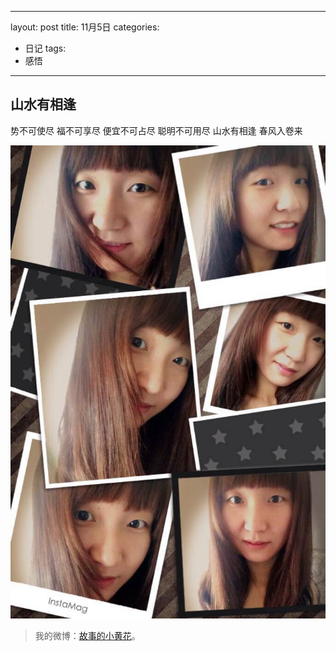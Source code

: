 ﻿ --- 
layout: post 
title: 11月5日
categories:
- 日记
tags:
- 感悟
---



## 山水有相逢

势不可使尽
福不可享尽
便宜不可占尽
聪明不可用尽
山水有相逢
春风入卷来


![](/media/pic2014/2014116.jpg)
>我的微博：[故事的小黄花](http://weibo.com/anqiangirl/)。








